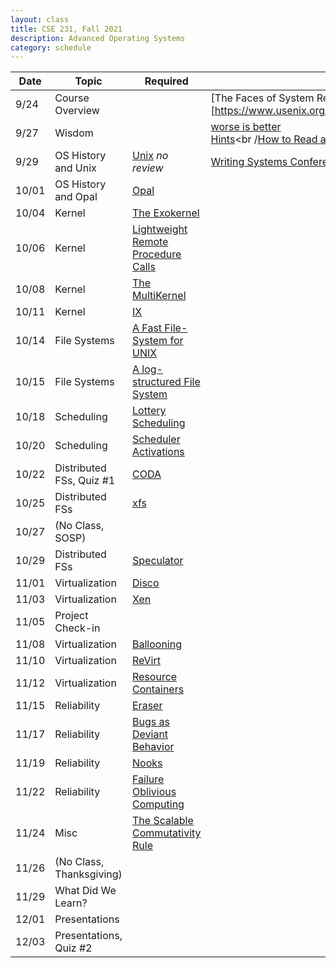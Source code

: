 ```yaml
---
layout: class
title: CSE 231, Fall 2021
description: Advanced Operating Systems
category: schedule
---
```


|    Date   | Topic | Required | Optional | Slides |
|-----------|-------|----------|----------|--------|
| 9/24 | Course Overview          |                        |[The Faces of System Research)[https://www.usenix.org/legacy/event/hotos05/final_papers_backup/red_team/red_html/paper.html#foot32] | |
| 9/27 | Wisdom                   |                                                            | [worse is better](https://www.dreamsongs.com/WorseIsBetter.html)<br />[Hints](https://www.microsoft.com/en-us/research/wp-content/uploads/2016/02/acrobat-17.pdf)<br /[How to Read a paper](https://www.albany.edu/spatial/WebsiteFiles/ResearchAdvices/how-to-read-a-paper.pdf) | |
| 9/29 | OS History and Unix      | [Unix](https://dl.acm.org/doi/10.1145/957195.808045) *no review*                     | [Writing Systems Conference Reviews](https://people.inf.ethz.ch/troscoe/pubs/review-writing.pdf) | |
|10/01 | OS History and Opal      | [Opal](https://dl.acm.org/doi/10.1145/195792.195795)                                 | | |
|10/04 | Kernel                   | [The Exokernel](https://dl.acm.org/doi/10.1145/224056.224076)                        | | |
|10/06 | Kernel                   | [Lightweight Remote Procedure Calls](https://dl.acm.org/doi/10.1145/77648.77650)     | | |
|10/08 | Kernel                   | [The MultiKernel](https://dl.acm.org/doi/10.1145/1629575.1629579)                    | | |
|10/11 | Kernel                   | [IX](https://www.usenix.org/conference/osdi14/technical-sessions/presentation/belay) | | |
|10/14 | File Systems             | [A Fast File-System for UNIX](https://dl.acm.org/doi/10.1145/989.990)                | | |
|10/15 | File Systems             | [A log-structured File System](https://dl.acm.org/doi/10.1145/121132.121137)         | | |
|10/18 | Scheduling               | [Lottery Scheduling](https://www.usenix.org/conference/osdi-94/lottery-scheduling-flexible-proportional-share-resource-management) | | |
|10/20 | Scheduling               | [Scheduler Activations](https://dl.acm.org/doi/10.1145/121132.121151)           | | |
|10/22 | Distributed FSs, Quiz #1 | [CODA](https://dl.acm.org/doi/10.1145/121133.121166)                                 | | |
|10/25 | Distributed FSs          | [xfs](https://dl.acm.org/doi/10.1145/225535.225537)             | | |
|10/27 | (No Class, SOSP)         | | | |
|10/29 | Distributed FSs          | [Speculator](https://dl.acm.org/doi/10.1145/1095809.1095829)                        | | |
|11/01 | Virtualization           | [Disco](https://dl.acm.org/doi/10.1145/265924.265930)   | | |
|11/03 | Virtualization           | [Xen](https://dl.acm.org/doi/10.1145/945445.945462)    | | |
|11/05 | Project Check-in         |                                    | | |
|11/08 | Virtualization           | [Ballooning](https://dl.acm.org/doi/10.1145/844128.844146)                         | | |
|11/10 | Virtualization           | [ReVirt](https://www.usenix.org/legacy/publications/library/proceedings/osdi02/tech/dunlap.html)                       | | | 
|11/12 | Virtualization           | [Resource Containers](https://www.usenix.org/legacy/publications/library/proceedings/osdi99/banga.html)                | | | 
|11/15 | Reliability              | [Eraser](https://dl.acm.org/doi/10.1145/265924.265927)                  | | |
|11/17 | Reliability              | [Bugs as Deviant Behavior](https://dl.acm.org/doi/10.1145/502034.502041)           | | |
|11/19 | Reliability              | [Nooks](https://dl.acm.org/doi/abs/10.1145/945445.945466)                              | | |
|11/22 | Reliability              | [Failure Oblivious Computing](https://www.usenix.org/conference/osdi-04/enhancing-server-availability-and-security-through-failure-oblivious-computing) | | |
|11/24 | Misc                     | [The Scalable Commutativity Rule](https://dl.acm.org/doi/10.1145/2517349.2522712)    | | |
|11/26 |(No Class, Thanksgiving)|                                    | | |
|11/29 | What Did We Learn?     |                           | | |
|12/01 | Presentations  |                           | | | 
|12/03 | Presentations, Quiz #2  |                           | | |



